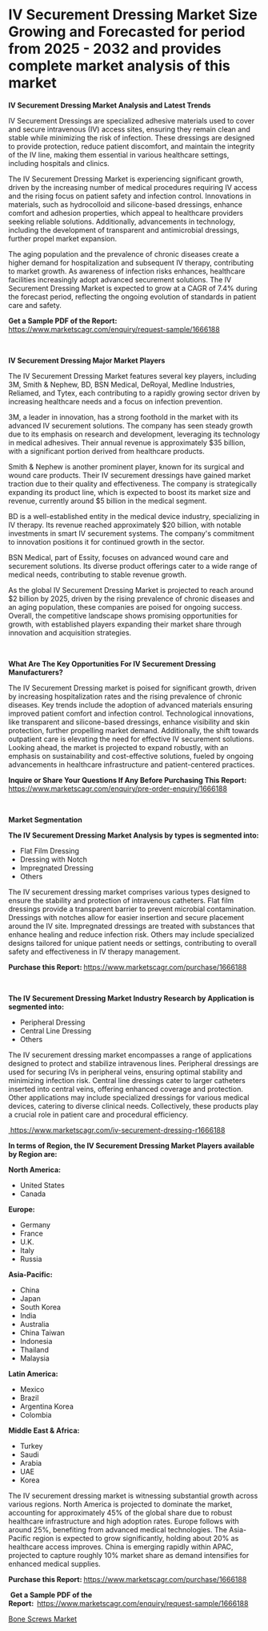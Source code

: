 <p><h1>IV Securement Dressing Market Size Growing and Forecasted for period from 2025 - 2032 and provides complete market analysis of this market</h1></p><p><strong>IV Securement Dressing Market Analysis and Latest Trends</strong></p>
<p><p>IV Securement Dressings are specialized adhesive materials used to cover and secure intravenous (IV) access sites, ensuring they remain clean and stable while minimizing the risk of infection. These dressings are designed to provide protection, reduce patient discomfort, and maintain the integrity of the IV line, making them essential in various healthcare settings, including hospitals and clinics.</p><p>The IV Securement Dressing Market is experiencing significant growth, driven by the increasing number of medical procedures requiring IV access and the rising focus on patient safety and infection control. Innovations in materials, such as hydrocolloid and silicone-based dressings, enhance comfort and adhesion properties, which appeal to healthcare providers seeking reliable solutions. Additionally, advancements in technology, including the development of transparent and antimicrobial dressings, further propel market expansion.</p><p>The aging population and the prevalence of chronic diseases create a higher demand for hospitalization and subsequent IV therapy, contributing to market growth. As awareness of infection risks enhances, healthcare facilities increasingly adopt advanced securement solutions. The IV Securement Dressing Market is expected to grow at a CAGR of 7.4% during the forecast period, reflecting the ongoing evolution of standards in patient care and safety.</p></p>
<p><strong>Get a Sample PDF of the Report:&nbsp;</strong> <a href="https://www.marketscagr.com/enquiry/request-sample/1666188?utm_campaign=2822&utm_medium=2&utm_source=Github&utm_content=ia&utm_term=04032025&utm_id=iv-securement-dressing">https://www.marketscagr.com/enquiry/request-sample/1666188</a></p>
<p>&nbsp;</p>
<p><strong>IV Securement Dressing Major Market Players</strong></p>
<p><p>The IV Securement Dressing Market features several key players, including 3M, Smith & Nephew, BD, BSN Medical, DeRoyal, Medline Industries, Reliamed, and Tytex, each contributing to a rapidly growing sector driven by increasing healthcare needs and a focus on infection prevention.</p><p>3M, a leader in innovation, has a strong foothold in the market with its advanced IV securement solutions. The company has seen steady growth due to its emphasis on research and development, leveraging its technology in medical adhesives. Their annual revenue is approximately $35 billion, with a significant portion derived from healthcare products.</p><p>Smith & Nephew is another prominent player, known for its surgical and wound care products. Their IV securement dressings have gained market traction due to their quality and effectiveness. The company is strategically expanding its product line, which is expected to boost its market size and revenue, currently around $5 billion in the medical segment.</p><p>BD is a well-established entity in the medical device industry, specializing in IV therapy. Its revenue reached approximately $20 billion, with notable investments in smart IV securement systems. The company's commitment to innovation positions it for continued growth in the sector.</p><p>BSN Medical, part of Essity, focuses on advanced wound care and securement solutions. Its diverse product offerings cater to a wide range of medical needs, contributing to stable revenue growth.</p><p>As the global IV Securement Dressing Market is projected to reach around $2 billion by 2025, driven by the rising prevalence of chronic diseases and an aging population, these companies are poised for ongoing success. Overall, the competitive landscape shows promising opportunities for growth, with established players expanding their market share through innovation and acquisition strategies.</p></p>
<p>&nbsp;</p>
<p><strong>What Are The Key Opportunities For IV Securement Dressing Manufacturers?</strong></p>
<p><p>The IV Securement Dressing market is poised for significant growth, driven by increasing hospitalization rates and the rising prevalence of chronic diseases. Key trends include the adoption of advanced materials ensuring improved patient comfort and infection control. Technological innovations, like transparent and silicone-based dressings, enhance visibility and skin protection, further propelling market demand. Additionally, the shift towards outpatient care is elevating the need for effective IV securement solutions. Looking ahead, the market is projected to expand robustly, with an emphasis on sustainability and cost-effective solutions, fueled by ongoing advancements in healthcare infrastructure and patient-centered practices.</p></p>
<p><strong>Inquire or Share Your Questions If Any Before Purchasing This Report:</strong> <a href="https://www.marketscagr.com/enquiry/pre-order-enquiry/1666188?utm_campaign=2822&utm_medium=2&utm_source=Github&utm_content=ia&utm_term=04032025&utm_id=iv-securement-dressing">https://www.marketscagr.com/enquiry/pre-order-enquiry/1666188</a></p>
<p>&nbsp;</p>
<p><strong>Market Segmentation</strong></p>
<p><strong>The IV Securement Dressing Market Analysis by types is segmented into:</strong></p>
<p><ul><li>Flat Film Dressing</li><li>Dressing with Notch</li><li>Impregnated Dressing</li><li>Others</li></ul></p>
<p><p>The IV securement dressing market comprises various types designed to ensure the stability and protection of intravenous catheters. Flat film dressings provide a transparent barrier to prevent microbial contamination. Dressings with notches allow for easier insertion and secure placement around the IV site. Impregnated dressings are treated with substances that enhance healing and reduce infection risk. Others may include specialized designs tailored for unique patient needs or settings, contributing to overall safety and effectiveness in IV therapy management.</p></p>
<p><strong>Purchase this Report:&nbsp;</strong><a href="https://www.marketscagr.com/purchase/1666188?utm_campaign=2822&utm_medium=2&utm_source=Github&utm_content=ia&utm_term=04032025&utm_id=iv-securement-dressing">https://www.marketscagr.com/purchase/1666188</a></p>
<p>&nbsp;</p>
<p><strong>The IV Securement Dressing Market Industry Research by Application is segmented into:</strong></p>
<p><ul><li>Peripheral Dressing</li><li>Central Line Dressing</li><li>Others</li></ul></p>
<p><p>The IV securement dressing market encompasses a range of applications designed to protect and stabilize intravenous lines. Peripheral dressings are used for securing IVs in peripheral veins, ensuring optimal stability and minimizing infection risk. Central line dressings cater to larger catheters inserted into central veins, offering enhanced coverage and protection. Other applications may include specialized dressings for various medical devices, catering to diverse clinical needs. Collectively, these products play a crucial role in patient care and procedural efficiency.</p></p>
<p><a href="https://www.marketscagr.com/iv-securement-dressing-r1666188?utm_campaign=2822&utm_medium=2&utm_source=Github&utm_content=ia&utm_term=04032025&utm_id=iv-securement-dressing">&nbsp;https://www.marketscagr.com/iv-securement-dressing-r1666188</a></p>
<p><strong>In terms of Region, the IV Securement Dressing Market Players available by Region are:</strong></p>
<p>
    <p> <strong> North America: </strong>
        <ul>
            <li>United States</li>
            <li>Canada</li>
        </ul>
        </p> 
    <p> <strong> Europe: </strong>
        <ul>
            <li>Germany</li>
            <li>France</li>
            <li>U.K.</li>
            <li>Italy</li>
            <li>Russia</li>
        </ul>
        </p> 
    <p> <strong> Asia-Pacific: </strong>
        <ul>
            <li>China</li>
            <li>Japan</li>
            <li>South Korea</li>
            <li>India</li>
            <li>Australia</li>
            <li>China Taiwan</li>
            <li>Indonesia</li>
            <li>Thailand</li>
            <li>Malaysia</li>
        </ul>
        </p> 
    <p> <strong> Latin America: </strong>
        <ul>
            <li>Mexico</li>
            <li>Brazil</li>
            <li>Argentina Korea</li>
            <li>Colombia</li>
        </ul>
        </p> 
    <p> <strong> Middle East & Africa: </strong>
        <ul>
            <li>Turkey</li>
            <li>Saudi</li>
            <li>Arabia</li>
            <li>UAE</li>
            <li>Korea</li>
        </ul>
    </p>
    </p>
<p><p>The IV securement dressing market is witnessing substantial growth across various regions. North America is projected to dominate the market, accounting for approximately 45% of the global share due to robust healthcare infrastructure and high adoption rates. Europe follows with around 25%, benefiting from advanced medical technologies. The Asia-Pacific region is expected to grow significantly, holding about 20% as healthcare access improves. China is emerging rapidly within APAC, projected to capture roughly 10% market share as demand intensifies for enhanced medical supplies.</p></p>
<p><strong>Purchase this Report: </strong><a href="https://www.marketscagr.com/purchase/1666188?utm_campaign=2822&utm_medium=2&utm_source=Github&utm_content=ia&utm_term=04032025&utm_id=iv-securement-dressing">https://www.marketscagr.com/purchase/1666188</a></p>
<p>&nbsp;<strong>Get a Sample PDF of the Report:&nbsp;&nbsp;</strong><a href="https://www.marketscagr.com/enquiry/request-sample/1666188?utm_campaign=2822&utm_medium=2&utm_source=Github&utm_content=ia&utm_term=04032025&utm_id=iv-securement-dressing">https://www.marketscagr.com/enquiry/request-sample/1666188</a></p>
<p><strong></strong></p>
<p><p><a href="https://github.com/mriwacraane/Market-Research-Report-List-1/blob/main/bone-screws-market.md?utm_campaign=2822&utm_medium=2&utm_source=Github&utm_content=ia&utm_term=04032025&utm_id=iv-securement-dressing">Bone Screws Market</a></p></p>